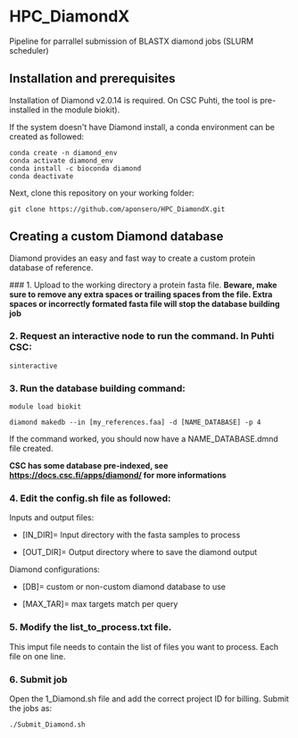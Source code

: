 # HPC_DiamondX
Pipeline for parrallel submission of BLASTX diamond jobs (SLURM scheduler)

## Installation and prerequisites

Installation of Diamond v2.0.14 is required. On CSC Puhti, the tool is pre-installed in the module biokit).

If the system doesn't have Diamond install, a conda environment can be created as followed: 

```
conda create -n diamond_env
conda activate diamond_env
conda install -c bioconda diamond
conda deactivate
```

Next, clone this repository on your working folder:

```
git clone https://github.com/aponsero/HPC_DiamondX.git
```

## Creating a custom Diamond database

Diamond provides an easy and fast way to create a custom protein database of reference.

### 1. Upload to the working directory a protein fasta file. **Beware, make sure to remove any extra spaces or trailing spaces from the file. Extra spaces or incorrectly formated fasta file will stop the database building job**

### 2. Request an interactive node to run the command. In Puhti CSC:

```
sinteractive
```

### 3. Run the database building command:

```
module load biokit

diamond makedb --in [my_references.faa] -d [NAME_DATABASE] -p 4
``` 

If the command worked, you should now have a NAME_DATABASE.dmnd file created.

**CSC has some database pre-indexed, see https://docs.csc.fi/apps/diamond/ for more informations**

### 4. Edit the config.sh file as followed:

Inputs and output files:

- [IN_DIR]= Input directory with the fasta samples to process

- [OUT_DIR]= Output directory where to save the diamond output

Diamond configurations:

- [DB]= custom or non-custom diamond database to use

- [MAX_TAR]= max targets match per query

### 5. Modify the list_to_process.txt file.

This imput file needs to contain the list of files you want to process. Each file on one line.

### 6. Submit job

Open the 1_Diamond.sh file and add the correct project ID for billing.
Submit the jobs as:

```
./Submit_Diamond.sh
```

